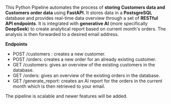 This Python Pipeline automates the process of **storing Customers data and Customers order data** using **FastAPI**. It stores data in a **PostsgreSQL** database and provides real-time data overview through a set of **RESTful API endpoints**. 
It is integrated with **generative AI** (more specifically **DeepSeek**) to create analytical report based on current month's orders. The analysis is then forwarded to a desired email address.

**Endpoints**
- POST /customers : creates a new customer.
- POST /orders: creates a new order for an already existing customer.
- GET /customers: gives an overview of the existing customers in the database.
- GET /orders: gives an overview of the existing orders in the database.
- GET /generate_report: creates an AI report for the orders in the current month which is then retrieved to your email.

The pipeline is scalable and newer features will be added.
